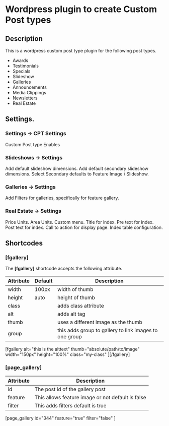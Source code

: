 # Wordpress plugin to create Custom Post types




## Description
This is a wordpress custom post type plugin for the following post types.

* Awards
* Testimonials
* Specials
* Slideshow
* Galleries
* Announcements
* Media Clippings
* Newsletters
* Real Estate

## Settings.

### Settings -> CPT Settings
Custom Post type Enables

### Slideshows -> Settings
Add default slideshow dimensions.
Add default secondary slideshow dimensions.
Select Secondary defaults to Feature Image / Slideshow.

### Galleries -> Settings
Add Filters for galleries, specifically for feature gallery.

### Real Estate -> Settings
Price Units.
Area Units.
Custom menu.
Title for index.
Pre text for index.
Post text for index.
Call to action for display page.
Index table configuration.





## Shortcodes

### [fgallery]

The **[fgallery]** shortcode accepts the following attribute.

| Attribute | Default | Description |
| --------- | ------- | ----------- |
| width     |  100px  | width of thumb |
| height    |  auto   | height of thumb |
| class     |         | adds class attribute |
| alt       |         | adds alt tag |
| thumb     |         | uses a different image as the thumb |
| group     |         | this adds group to gallery to link images to one group |

[fgallery alt="this is the alttext" thumb="absolute/path/to/image" width="150px" height="100%" class="my-class" ]<imc src="path/to/image" />[/fgallery]

### [page_gallery]

| Attribute | Description |
| --------- | ----------- |
| id        | The post id of the gallery post|
| feature   | This allows feature image or not default is false |
| filter    | This adds filters default is true |

[page_gallery id="344" feature="true" filter="false" ]
